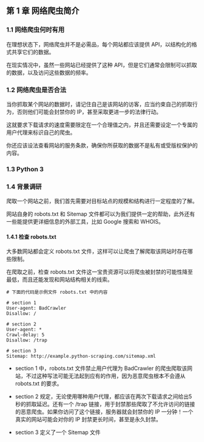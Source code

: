 ## 第 1 章 网络爬虫简介

### 1.1 网络爬虫何时有用

在理想状态下，网络爬虫并不是必需品，每个网站都应该提供 API，以结构化的格式共享它们的数据。

在现实情况中，虽然一些网站已经提供了这种 API，但是它们通常会限制可以抓取的数据，以及访问这些数据的频率。

### 1.2 网络爬虫是否合法 

当你抓取某个网站的数据时，请记住自己是该网站的访客，应当约束自己的抓取行为，否则他们可能会封禁你的 IP，甚至采取更进一步的法律行动。

这就要求下载请求的速度需要限定在一个合理值之内，并且还需要设定一个专属的用户代理来标识自己的爬虫。

你还应该设法查看网站的服务条款，确保你所获取的数据不是私有或受版权保护的内容。

### 1.3 Python 3

### 1.4 背景调研

爬取一个网站之前，我们首先需要对目标站点的规模和结构进行一定程度的了解。

网站自身的 robots.txt 和 Sitemap 文件都可以为我们提供一定的帮助，此外还有一些能提供更详细信息的外部工具，比如 Google 搜索和 WHOIS。

#### 1.4.1 检查 robots.txt

大多数网站都会定义 robots.txt 文件，这样可以让爬虫了解爬取该网站时存在哪些限制。

在爬取之前，检查 robots.txt 文件这一宝贵资源可以将爬虫被封禁的可能性降至最低，而且还能发现和网站结构相关的线索。

```
# 下面的代码是示例文件 robots.txt 中的内容

# section 1
User-agent: BadCrawler
Disallow: /

# section 2
User-agent: *
Crawl-delay: 5
Disallow: /trap

# section 3
Sitemap: http://example.python-scraping.com/sitemap.xml 
```

* section 1 中，robots.txt 文件禁止用户代理为 BadCrawler 的爬虫爬取该网站，不过这种写法可能无法起到应有的作用，因为恶意爬虫根本不会遵从 robots.txt 的要求。

* section 2 规定，无论使用哪种用户代理，都应该在两次下载请求之间给出5 秒的抓取延迟。还有一个 /trap 链接，用于封禁那些爬取了不允许访问的链接的恶意爬虫。如果你访问了这个链接，服务器就会封禁你的 IP 一分钟！一个真实的网站可能会对你的 IP 封禁更长时间，甚至是永久封禁。

* section 3 定义了一个 Sitemap 文件
